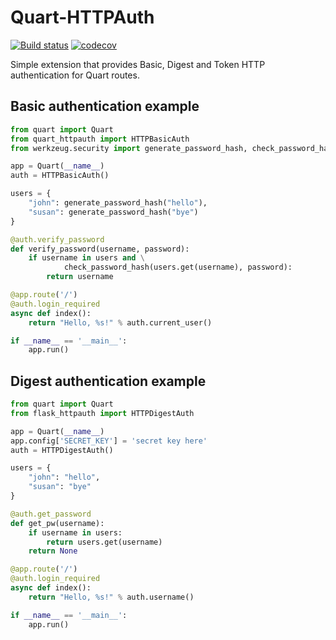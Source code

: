 Quart-HTTPAuth
==============

[![Build status](https://github.com/miguelgrinberg/Flask-HTTPAuth/workflows/build/badge.svg)](https://github.com/miguelgrinberg/Flask-HTTPAuth/actions) [![codecov](https://codecov.io/gh/miguelgrinberg/Flask-HTTPAuth/branch/master/graph/badge.svg?token=KeU2002DHo)](https://codecov.io/gh/miguelgrinberg/Flask-HTTPAuth)

Simple extension that provides Basic, Digest and Token HTTP authentication for Quart routes.


Basic authentication example
----------------------------

```python
from quart import Quart
from quart_httpauth import HTTPBasicAuth
from werkzeug.security import generate_password_hash, check_password_hash

app = Quart(__name__)
auth = HTTPBasicAuth()

users = {
    "john": generate_password_hash("hello"),
    "susan": generate_password_hash("bye")
}

@auth.verify_password
def verify_password(username, password):
    if username in users and \
            check_password_hash(users.get(username), password):
        return username

@app.route('/')
@auth.login_required
async def index():
    return "Hello, %s!" % auth.current_user()

if __name__ == '__main__':
    app.run()
```


Digest authentication example
-----------------------------

```python
from quart import Quart
from flask_httpauth import HTTPDigestAuth

app = Quart(__name__)
app.config['SECRET_KEY'] = 'secret key here'
auth = HTTPDigestAuth()

users = {
    "john": "hello",
    "susan": "bye"
}

@auth.get_password
def get_pw(username):
    if username in users:
        return users.get(username)
    return None

@app.route('/')
@auth.login_required
async def index():
    return "Hello, %s!" % auth.username()

if __name__ == '__main__':
    app.run()
```
